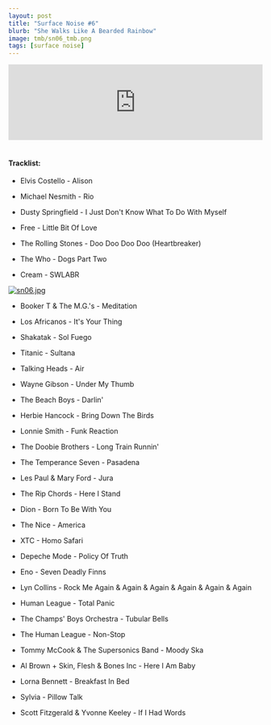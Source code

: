 ```yaml
---
layout: post
title: "Surface Noise #6"
blurb: "She Walks Like A Bearded Rainbow"
image: tmb/sn06_tmb.png
tags: [surface noise]
---
```



<iframe scrolling="no" id="hearthis_at_track_3028667" width="100%" height="150" src="https://hearthis.at/embed/3028667/transparent_black/?hcolor=&color=&style=2&block_size=2&block_space=1&background=1&waveform=0&cover=0&autoplay=0&css=" frameborder="0" allowtransparency allow="autoplay"><p>Listen to <a href="https://hearthis.at/zerocc/surface-noise-6-24817/" target="_blank">Surface Noise #6 (24/8/17)</a> <span>by</span><a href="https://hearthis.at/zerocc/" target="_blank" >Zero</a> <span>on</span> <a href="https://hearthis.at/" target="_blank">hearthis.at</a></p></iframe>
&nbsp;

#### Tracklist:

- Elvis Costello - Alison
- Michael Nesmith - Rio
- Dusty Springfield - I Just Don't Know What To Do With Myself

- Free - Little Bit Of Love
- The Rolling Stones - Doo Doo Doo Doo (Heartbreaker)
- The Who - Dogs Part Two
- Cream - SWLABR

[![sn06.jpg](https://i.postimg.cc/wxR0GtgQ/sn06.jpg)](https://postimg.cc/jCKHWSWD)

- Booker T & The M.G.'s  - Meditation
- Los Africanos - It's Your Thing
- Shakatak - Sol Fuego
- Titanic - Sultana

- Talking Heads - Air
- Wayne Gibson - Under My Thumb
- The Beach Boys - Darlin'

- Herbie Hancock - Bring Down The Birds
- Lonnie Smith - Funk Reaction
- The Doobie Brothers - Long Train Runnin'

- The Temperance Seven - Pasadena
- Les Paul & Mary Ford - Jura
- The Rip Chords - Here I Stand
- Dion - Born To Be With You

- The Nice - America
- XTC - Homo Safari
- Depeche Mode - Policy Of Truth
- Eno - Seven Deadly Finns

- Lyn Collins - Rock Me Again & Again & Again & Again & Again & Again
- Human League - Total Panic
- The Champs' Boys Orchestra - Tubular Bells
- The Human League - Non-Stop

- Tommy McCook & The Supersonics Band - Moody Ska
- Al Brown + Skin, Flesh & Bones Inc - Here I Am Baby
- Lorna Bennett - Breakfast In Bed
- Sylvia - Pillow Talk

- Scott Fitzgerald & Yvonne Keeley - If I Had Words
